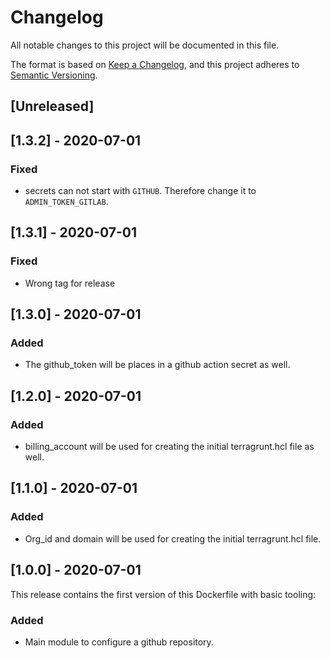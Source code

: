 # Changelog

All notable changes to this project will be documented in this file.

The format is based on [Keep a Changelog](https://keepachangelog.com/en/1.0.0/),
and this project adheres to [Semantic Versioning](https://semver.org/spec/v2.0.0.html).

## [Unreleased]

## [1.3.2] - 2020-07-01

### Fixed

* secrets can not start with `GITHUB`. Therefore change it to `ADMIN_TOKEN_GITLAB`.

## [1.3.1] - 2020-07-01

### Fixed

* Wrong tag for release

## [1.3.0] - 2020-07-01

### Added

* The github_token will be places in a github action secret as well.

## [1.2.0] - 2020-07-01

### Added

* billing_account will be used for creating the initial terragrunt.hcl file as well.

## [1.1.0] - 2020-07-01

### Added

* Org_id and domain will be used for creating the initial terragrunt.hcl file.

## [1.0.0] - 2020-07-01

This release contains the first version of this Dockerfile with basic tooling:

### Added

* Main module to configure a github repository.
